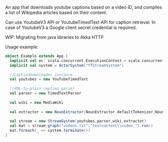 An app that downloads youtube captions based on a video ID, and compiles a list of Wikipedia articles based on their content.

Can use YoutubeV3 API or YoutubeTimedText API for caption retrieval.
In case of YoutubeV3 a Google client secret credential is required.

WIP: Migrating from java libraries to Akka HTTP


Usage example:

```scala
object Example extends App {
  implicit val ec: scala.concurrent.ExecutionContext = scala.concurrent.ExecutionContext.global
  implicit val system = ActorSystem("YTStreamSystem")
 
  //CaptionDownloader instance
  val youtubes = new YouTubeTimedText
  
  //XML-to-plain caption parser
  val parser = new TimedTextParser
  
  val wiki = new MediaWiki
  
  val extractor = new NounExtractor(NounExtractor.defaultTokenizer,NounExtractor.posTagger("en-pos-perceptron.bin"))
  
  val stream = new StreamSystem(youtubes,parser,wiki,extractor)
  val mat = stream.graph("videos.txt","testcontent\\video_").run()
  mat.foreach(_ => system.terminate())
}
```
